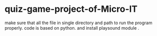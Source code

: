 # quiz-game-project-of-Micro-IT
make sure that all the file in single directory and path to run the program properly.
code is based on python.
and install playsound module .
